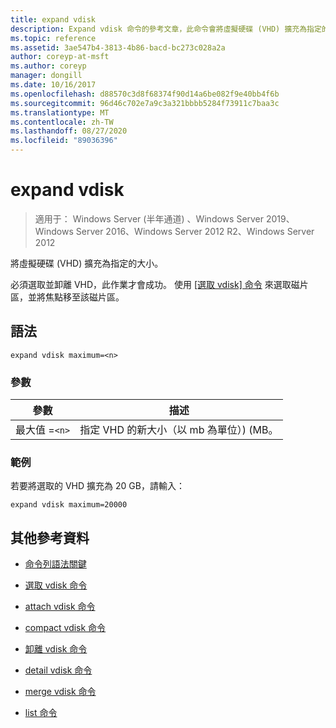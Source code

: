 ```yaml
---
title: expand vdisk
description: Expand vdisk 命令的參考文章，此命令會將虛擬硬碟 (VHD) 擴充為指定的大小。
ms.topic: reference
ms.assetid: 3ae547b4-3813-4b86-bacd-bc273c028a2a
author: coreyp-at-msft
ms.author: coreyp
manager: dongill
ms.date: 10/16/2017
ms.openlocfilehash: d88570c3d8f68374f90d14a6be082f9e40bb4f6b
ms.sourcegitcommit: 96d46c702e7a9c3a321bbbb5284f73911c7baa3c
ms.translationtype: MT
ms.contentlocale: zh-TW
ms.lasthandoff: 08/27/2020
ms.locfileid: "89036396"
---
```

# <a name="expand-vdisk"></a>expand vdisk

> 適用于： Windows Server (半年通道) 、Windows Server 2019、Windows Server 2016、Windows Server 2012 R2、Windows Server 2012

將虛擬硬碟 (VHD) 擴充為指定的大小。

必須選取並卸離 VHD，此作業才會成功。 使用 [ [選取 vdisk] 命令](select-vdisk.md) 來選取磁片區，並將焦點移至該磁片區。

## <a name="syntax"></a>語法

```
expand vdisk maximum=<n>
```

### <a name="parameters"></a>參數

 | 參數 | 描述 |
 |---------- | ----------- |
 | 最大值 =`<n>` | 指定 VHD 的新大小（以 mb 為單位）)  (MB。 |

### <a name="examples"></a>範例

若要將選取的 VHD 擴充為 20 GB，請輸入：

```
expand vdisk maximum=20000
```

## <a name="additional-references"></a>其他參考資料

- [命令列語法關鍵](command-line-syntax-key.md)

- [選取 vdisk 命令](select-vdisk.md)

- [attach vdisk 命令](attach-vdisk.md)

- [compact vdisk 命令](compact-vdisk.md)

- [卸離 vdisk 命令](detach-vdisk.md)

- [detail vdisk 命令](detail-vdisk.md)

- [merge vdisk 命令](merge-vdisk.md)

- [list 命令](list.md)
